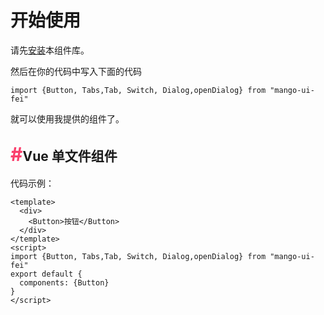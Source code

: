 # 开始使用
请先[安装](#/doc/install)本组件库。

然后在你的代码中写入下面的代码

```
import {Button, Tabs,Tab, Switch, Dialog,openDialog} from "mango-ui-fei"
```

就可以使用我提供的组件了。

## <span style="color:#fa3f6c;font-weight:bold;font-size:30px">#</span>Vue 单文件组件

代码示例：

```
<template>
  <div>
    <Button>按钮</Button>
  </div>
</template>
<script>
import {Button, Tabs,Tab, Switch, Dialog,openDialog} from "mango-ui-fei"
export default {
  components: {Button}
}
</script>
```